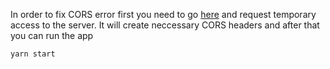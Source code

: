 In order to fix CORS error first you need to go  [here](https://cors-anywhere.herokuapp.com/corsdemo) and request temporary access to the server. It will create neccessary CORS headers and after that you can run the app

`yarn start`

